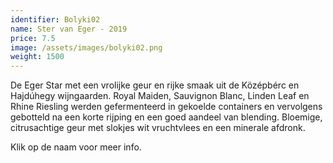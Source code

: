 ```yaml
---
identifier: Bolyki02
name: Ster van Eger - 2019
price: 7.5
image: /assets/images/bolyki02.png
weight: 1500
---
```

De Eger Star met een vrolijke geur en rijke smaak uit de Középbérc en Hajdúhegy
wijngaarden. Royal Maiden, Sauvignon Blanc, Linden Leaf en Rhine Riesling werden
gefermenteerd in gekoelde containers en vervolgens gebotteld na een korte rijping en
een goed aandeel van blending. Bloemige, citrusachtige geur met slokjes wit
vruchtvlees en een minerale afdronk.  

Klik op de naam voor meer info.
